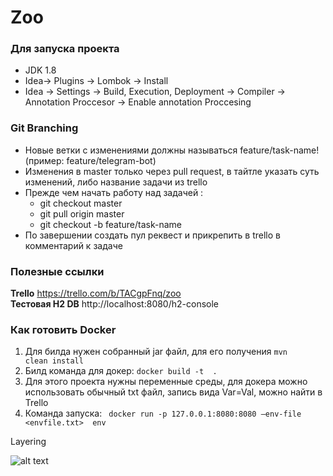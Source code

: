 # Zoo
### Для запуска проекта
  - JDK 1.8
  - Idea-> Plugins -> Lombok -> Install
  - Idea -> Settings -> Build, Execution, Deployment -> Compiler -> Annotation Proccesor -> Enable annotation Proccesing
### Git Branching 
  - Новые ветки с изменениями должны называться feature/task-name! (пример: feature/telegram-bot)
  - Изменения в master только через pull request, в тайтле указать суть изменений, либо название задачи из trello
  - Прежде чем начать работу над задачей :
      - git checkout master
      - git pull origin master
      - git checkout -b feature/task-name
  - По завершении создать пул реквест и прикрепить в trello в комментарий к задаче
  
### Полезные ссылки
**Trello**  https://trello.com/b/TACgpFnq/zoo  
**Тестовая H2 DB**  http://localhost:8080/h2-console

### Как готовить Docker
  1. Для билда нужен собранный jar файл, для его получения <code>mvn clean install</code>
  2. Билд команда для докер: <code>docker build -t <imageName> . </code>
  3. Для этого проекта нужны переменные среды, для докера можно использовать обычный txt файл, запись вида Var=Val, можно найти в Trello
  4. Команда запуска: <code> docker run -p 127.0.0.1:8080:8080 —env-file <envfile.txt> <imageName> env </code>

Layering

![alt text](https://i.imgur.com/YZXoH4k.png)

